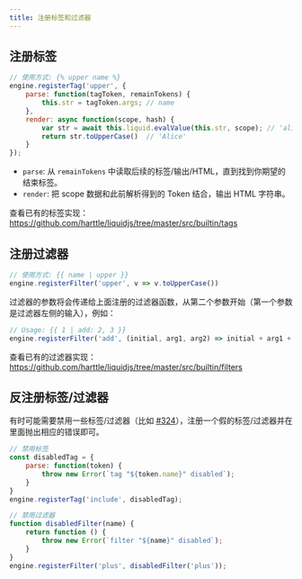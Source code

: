 ```yaml
---
title: 注册标签和过滤器
---
```


## 注册标签

```javascript
// 使用方式: {% upper name %}
engine.registerTag('upper', {
    parse: function(tagToken, remainTokens) {
        this.str = tagToken.args; // name
    },
    render: async function(scope, hash) {
        var str = await this.liquid.evalValue(this.str, scope); // 'alice'
        return str.toUpperCase()  // 'Alice'
    }
});
```

* `parse`: 从 `remainTokens` 中读取后续的标签/输出/HTML，直到找到你期望的结束标签。
* `render`: 把 scope 数据和此前解析得到的 Token 结合，输出 HTML 字符串。

查看已有的标签实现：<https://github.com/harttle/liquidjs/tree/master/src/builtin/tags>

## 注册过滤器

```javascript
// 使用方式: {{ name | upper }}
engine.registerFilter('upper', v => v.toUpperCase())
```

过滤器的参数将会传递给上面注册的过滤器函数，从第二个参数开始（第一个参数是过滤器左侧的输入），例如：

```javascript
// Usage: {{ 1 | add: 2, 3 }}
engine.registerFilter('add', (initial, arg1, arg2) => initial + arg1 + arg2)
```

查看已有的过滤器实现：<https://github.com/harttle/liquidjs/tree/master/src/builtin/filters>

## 反注册标签/过滤器

有时可能需要禁用一些标签/过滤器（比如 [#324](https://github.com/harttle/liquidjs/issues/324)），注册一个假的标签/过滤器并在里面抛出相应的错误即可。

```javascript
// 禁用标签
const disabledTag = {
    parse: function(token) {
        throw new Error(`tag "${token.name}" disabled`);
    }
}
engine.registerTag('include', disabledTag);

// 禁用过滤器
function disabledFilter(name) {
    return function () {
        throw new Error(`filter "${name}" disabled`);
    }
}
engine.registerFilter('plus', disabledFilter('plus'));
```
